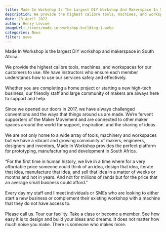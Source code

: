 ```yaml
---
title: Made In Workshop Is The Largest DIY Workshop And Makerspace In South Africa
description: We provide the highest calibre tools, machines, and workspaces for our customers to use. We have instructors who ensure each member understands how to use our services safely and effectively.
date: 23 April 2022
author: Henry Levine
imageUrl: /icons/made-in-workshop-building-1.webp
categories: News
filter: news
---
```


Made In Workshop is the largest DIY workshop and makerspace in South Africa.
<br/><br/>
We provide the highest calibre tools, machines, and workspaces for our customers to use. We have instructors who ensure each member understands how to use our services safely and effectively.
<br/><br/>
Whether you are completing a home project or starting a new high-tech business, our friendly staff and large community of makers are always here to support and help.
<br/><br/>
Since we opened our doors in 2017, we have always challenged conventions and the ways that things around us are made. We’re fervent supporters of the Maker Movement and are connected to other maker spaces around the world for support, inspiration, and the sharing of ideas.
<br/><br/>
We are not only home to a wide array of tools, machinery and workspaces but we have a vibrant and growing community of makers, engineers, designers and inventors, Made In Workshop provides the perfect platform for prototyping, manufacturing and development in South Africa.
<br/><br/>
“For the first time in human history, we live in a time where for a very affordable price someone could think of an idea, design that idea, iterate that idea, manufacture that idea, and sell that idea in a matter of weeks or months and not in years. And not for millions of rands but for the price that an average small business could afford.”
<br/><br/>
Every day my staff and I meet individuals or SMEs who are looking to either start a new business or complement their existing workshop with a machine that they do not have access to.
<br/><br/>
Please call us. Tour our facility. Take a class or become a member. See how easy it is to design and build your ideas and dreams. It does not matter how much noise you make. There is someone who makes more.
